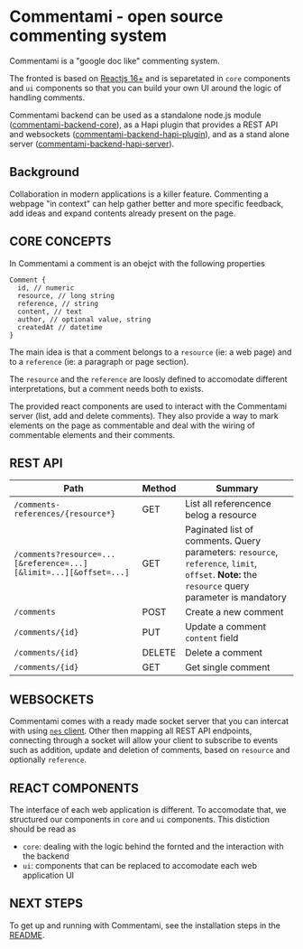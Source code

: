 # Commentami - open source commenting system

Commentami is a "google doc like" commenting system.

The fronted is based on [Reactjs 16+](https://reactjs.org) and is separetated in `core` components and `ui` components so that you can build your own UI around the logic of handling comments.

Commentami backend can be used as a standalone node.js module ([commentami-backend-core](https://github.com/nearform/comments/tree/master/packages/commentami-backend-core)), as a Hapi plugin that provides a REST API and websockets ([commentami-backend-hapi-plugin](https://github.com/nearform/comments/tree/master/packages/commentami-backend-hapi-plugin)), and as a stand alone server ([commentami-backend-hapi-server](https://github.com/nearform/comments/tree/master/packages/commentami-backend-hapi-server)).

## Background

Collaboration in modern applications is a killer feature. Commenting a webpage "in context" can help gather better and more specific feedback, add ideas and expand contents already present on the page.

## CORE CONCEPTS

In Commentami a comment is an obejct with the following properties

```
Comment {
  id, // numeric
  resource, // long string
  reference, // string
  content, // text
  author, // optional value, string
  createdAt // datetime
}
```

The main idea is that a comment belongs to a `resource` (ie: a web page) and to a `reference` (ie: a paragraph or page section).

The `resource` and the `reference` are loosly defined to accomodate different interpretations, but a comment needs both to exists.

The provided react components are used to interact with the Commentami server (list, add and delete comments). They also provide a way to mark elements on the page as commentable and deal with the wiring of commentable elements and their comments.

## REST API

|Path|Method|Summary|
|----|------|-------|
|`/comments-references/{resource*}`|GET|List all referencence belog a resource|
|`/comments?resource=...[&reference=...][&limit=...][&offset=...]`|GET|Paginated list of comments. Query parameters: `resource`, `reference`, `limit`, `offset`. **Note:** the `resource` query parameter is mandatory|
|`/comments`|POST|Create a new comment|
|`/comments/{id}`|PUT|Update a comment `content` field|
|`/comments/{id}`|DELETE|Delete a comment|
|`/comments/{id}`|GET|Get single comment|


## WEBSOCKETS

Commentami comes with a ready made socket server that you can intercat with using [`nes` client](https://github.com/hapijs/nes#client).
Other then mapping all REST API endpoints, connecting through a socket will allow your client to subscribe to events such as addition, update and deletion of comments, based on `resource` and optionally `reference`.

## REACT COMPONENTS

The interface of each web application is different. To accomodate that, we structured our components in `core` and `ui` components. This distiction should be read as

- `core`: dealing with the logic behind the fornted and the interaction with the backend
- `ui`: components that can be replaced to accomodate each web application UI


## NEXT STEPS

To get up and running with Commentami, see the installation steps in the [README](https://github.com/nearform/commentami).
